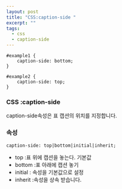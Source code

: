 ```yaml
---
layout: post
title: "CSS:caption-side "
excerpt: ""
tags: 
  - css
  - caption-side
---
```


```
#example1 {
    caption-side: bottom;
}

#example2 {
    caption-side: top;
}
```
### CSS :caption-side

caption-side속성은 표 캡션의 위치를 지정합니다.

### 속성
`caption-side: top|bottom|initial|inherit;`

+ top :표 위에 캡션을 놓는다. 기본값
+ bottom :표 아래에 캡션 놓기
+ initial :	 속성을 기본값으로 설정
+ inherit :속성을 상속 받습니다.
